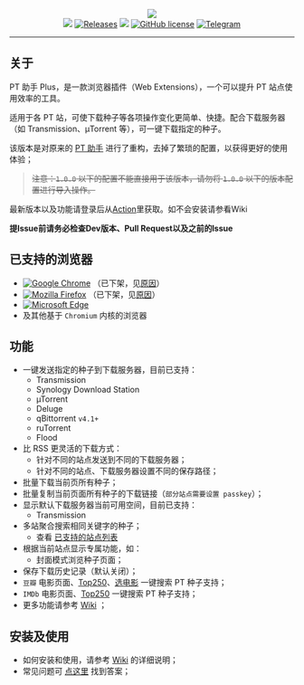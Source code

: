 <p align="center">
<img src="https://github.com/PegasKing/DockerSearchPlugin/blob/main/icons/icon_128.png"><br/>
<a href="https://github.com/PegasKing/DockerSearchPlugin/releases/latest" title="GitHub Releases"><img src="https://img.shields.io/github/release/pt-plugins/PT-Plugin-Plus.svg?label=Latest%20Release"></a>
<a href="https://github.com/PegasKing/DockerSearchPlugin/releases" title="GitHub All Releases"><img alt="Releases" src="https://img.shields.io/github/downloads/pt-plugins/PT-Plugin-Plus/total.svg?label=Downloads"></a>
<img src="https://img.shields.io/badge/Used-TypeScript%20Vue-blue.svg">
<a href="https://github.com/PegasKing/DockerSearchPlugin/LICENSE" title="GitHub license"><img src="https://img.shields.io/github/license/pt-plugins/PT-Plugin-Plus.svg?label=License" alt="GitHub license"/></a>
<a href="https://t.me/joinchat/NZ9NCxPKXyby8f35rn_QTw"><img src="https://img.shields.io/badge/Telegram-Chat-blue.svg?logo=telegram" alt="Telegram"/></a>
</p>

---

## 关于

PT 助手 Plus，是一款浏览器插件（Web Extensions），一个可以提升 PT 站点使用效率的工具。

适用于各 PT 站，可使下载种子等各项操作变化更简单、快捷。配合下载服务器（如 Transmission、µTorrent 等），可一键下载指定的种子。

该版本是对原来的 [PT 助手](https://github.com/ronggang/PT-Plugin) 进行了重构，去掉了繁琐的配置，以获得更好的使用体验；

> ~~注意：`1.0.0` 以下的配置不能直接用于该版本，请勿将 `1.0.0` 以下的版本配置进行导入操作。~~

最新版本以及功能请登录后从[Action](https://github.com/pt-plugins/PT-Plugin-Plus/actions)里获取。如不会安装请参看Wiki

**提Issue前请务必检查Dev版本、Pull Request以及之前的Issue**

## 已支持的浏览器
- <a href="https://chrome.google.com/webstore/detail/abkdiiddckphbigmakaojlnmakpllenb" title="已在 Chrome Web Store 市场上发布的版本">![Google Chrome](https://img.shields.io/chrome-web-store/v/abkdiiddckphbigmakaojlnmakpllenb.svg?label=Google%20Chrome)</a> （已下架，见[原因](https://github.com/pt-plugins/PT-Plugin-Plus/wiki#%E5%B7%B2%E8%A2%AB%E4%B8%8B%E6%9E%B6%E7%9A%84%E6%B5%8F%E8%A7%88%E5%99%A8)）
- <a href="https://addons.mozilla.org/zh-CN/firefox/addon/pt-plugin-plus/" title="已在 Mozilla Add-on 上发布的版本">![Mozilla Firefox](https://img.shields.io/amo/v/pt-plugin-plus.svg?label=Mozilla%20Firefox)</a> （已下架，见[原因](https://github.com/pt-plugins/PT-Plugin-Plus/wiki#%E5%B7%B2%E8%A2%AB%E4%B8%8B%E6%9E%B6%E7%9A%84%E6%B5%8F%E8%A7%88%E5%99%A8)）
- <a href="https://microsoftedge.microsoft.com/addons/detail/ekhingnlcjebipkdcgkkheigmljefepn" title="已在 Microsoft Edge 上发布的版本">![Microsoft Edge](https://img.shields.io/badge/dynamic/json?label=Edge%20Addons&prefix=v&query=%24.version&url=https%3A%2F%2Fmicrosoftedge.microsoft.com%2FAddons%2Fgetproductdetailsbycrxid%2Fekhingnlcjebipkdcgkkheigmljefepn)</a>
- 及其他基于 `Chromium` 内核的浏览器

## 功能

- 一键发送指定的种子到下载服务器，目前已支持：
  - Transmission
  - Synology Download Station
  - µTorrent
  - Deluge
  - qBittorrent `v4.1+`
  - ruTorrent
  - Flood
- 比 RSS 更灵活的下载方式：
  - 针对不同的站点发送到不同的下载服务器；
  - 针对不同的站点、下载服务器设置不同的保存路径；
- 批量下载当前页所有种子；
- 批量复制当前页面所有种子的下载链接（`部分站点需要设置 passkey`）；
- 显示默认下载服务器当前可用空间，目前已支持：
  - Transmission
- 多站聚合搜索相同关键字的种子；
  - 查看 [已支持的站点列表](https://github.com/pt-plugins/PT-Plugin-Plus/wiki/supported-sites)
- 根据当前站点显示专属功能，如：
  - 封面模式浏览种子页面；
- 保存下载历史记录（默认关闭）；
- `豆瓣` 电影页面、[Top250](https://movie.douban.com/top250)、[选电影](https://movie.douban.com/explore) 一键搜索 PT 种子支持；
- `IMDb` 电影页面、[Top250](https://www.imdb.com/chart/top?ref_=nv_mv_250) 一键搜索 PT 种子支持；
- 更多功能请参考 [Wiki](https://github.com/pt-plugins/PT-Plugin-Plus/wiki) ；

## 安装及使用

- 如何安装和使用，请参考 [Wiki](https://github.com/pt-plugins/PT-Plugin-Plus/wiki) 的详细说明；
- 常见问题可 [点这里](https://github.com/pt-plugins/PT-Plugin-Plus/wiki/frequently-asked-questions) 找到答案；
